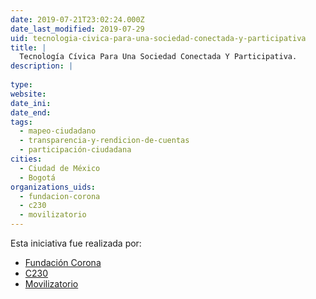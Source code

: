 ```yaml
---
date: 2019-07-21T23:02:24.000Z
date_last_modified: 2019-07-29
uid: tecnologia-civica-para-una-sociedad-conectada-y-participativa
title: |
  Tecnología Cívica Para Una Sociedad Conectada Y Participativa.
description: |
  
type: 
website: 
date_ini: 
date_end: 
tags:
  - mapeo-ciudadano
  - transparencia-y-rendicion-de-cuentas
  - participación-ciudadana
cities: 
  - Ciudad de México
  - Bogotá
organizations_uids:
  - fundacion-corona
  - c230
  - movilizatorio
---
```


Esta iniciativa fue realizada por:

- [Fundación Corona](/organizaciones/fundacion-corona)
- [C230](/organizaciones/c230)
- [Movilizatorio](/organizaciones/movilizatorio)
